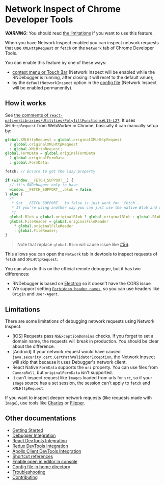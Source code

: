 # Network Inspect of Chrome Developer Tools

**_WARNING_**: You should read [the limitations](#limitations) if you want to use this feature.

When you have Network Inspect enabled you can inspect network requests that use `XMLHttpRequest` or `fetch` on the `Network` tab of Chrome Developer Tools.

You can enable this feature by one of these ways:

- [context menu or Touch Bar](shortcut-references.md) (Network Inspect will be enabled while the RNDebugger is running, after closing it will reset to the default value);
- by the `defaultNetworkInspect` option in the [config file](config-file-in-home-directory.md) (Network Inspect will be enabled permanently).

## How it works

See [the comments of `react-native/Libraries/Utilities/PolyfillFunctions#L15-L27`](https://github.com/facebook/react-native/blob/ab97b9f6021d2b31b7155970c2be0c83f7e43f04/Libraries/Utilities/PolyfillFunctions.js#L15-L27). It uses `XMLHttpRequest` from WebWorker in Chrome, basically it can manually setup by:

```js
global.XMLHttpRequest = global.originalXMLHttpRequest
  ? global.originalXMLHttpRequest
  : global.XMLHttpRequest;
global.FormData = global.originalFormData
  ? global.originalFormData
  : global.FormData;

fetch; // Ensure to get the lazy property

if (window.__FETCH_SUPPORT__) {
  // it's RNDebugger only to have
  window.__FETCH_SUPPORT__.blob = false;
} else {
  /*
   * Set __FETCH_SUPPORT__ to false is just work for `fetch`.
   * If you're using another way you can just use the native Blob and remove the `else` statement
   */
  global.Blob = global.originalBlob ? global.originalBlob : global.Blob;
  global.FileReader = global.originalFileReader
    ? global.originalFileReader
    : global.FileReader;
}
```

> Note that replace `global.Blob` will cause issue like [#56](https://github.com/jhen0409/react-native-debugger/issues/56).

This allows you can open the `Network` tab in devtools to inspect requests of `fetch` and `XMLHttpRequest`.

You can also do this on the official remote debugger, but it has two differences:

- RNDebugger is based on [Electron](https://github.com/electron/electron) so it doesn't have the CORS issue
- We support setting [`Forbidden header names`](https://developer.mozilla.org/en-US/docs/Glossary/Forbidden_header_name), so you can use headers like `Origin` and `User-Agent`.

## Limitations

There are some limitations of debugging network requests using Network Inspect:

- [iOS] Requests pass `NSExceptionDomains` checks. If you forget to set a domain name, the requests will break in production. You should be clear about the difference.
- [Android] If your network request would have caused `java.security.cert.CertPathValidatorException`, the Network Inpsect will skip that because it uses Debugger's network client.
- React Native `FormData` supports the `uri` property. You can use files from `CameraRoll`, but `originalFormData` isn't supported.
- It can't inspect request like `Image`s loaded from urls for `src`, so if your `Image` source has a set session, the session can't apply to `fetch` and `XMLHttpRequest`.

If you want to inspect deeper network requests (like requests made with `Image`), use tools like [Charles](https://www.charlesproxy.com) or [Flipper](https://github.com/facebook/flipper).

## Other documentations

- [Getting Started](getting-started.md)
- [Debugger Integration](debugger-integration.md)
- [React DevTools Integration](react-devtools-integration.md)
- [Redux DevTools Integration](redux-devtools-integration.md)
- [Apollo Client DevTools Integration](apollo-client-devtools-integration.md)
- [Shortcut references](shortcut-references.md)
- [Enable open in editor in console](enable-open-in-editor-in-console.md)
- [Config file in home directory](config-file-in-home-directory.md)
- [Troubleshooting](troubleshooting.md)
- [Contributing](contributing.md)
